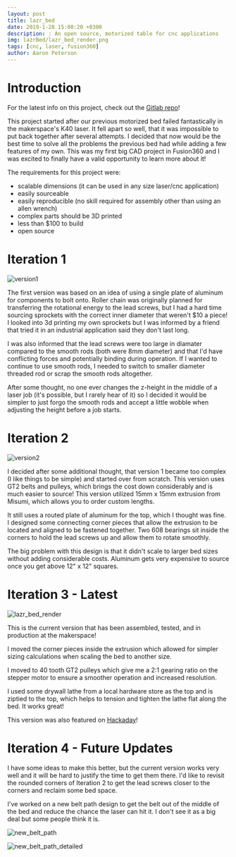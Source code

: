 ```yaml
---
layout: post
title: lazr_bed
date: 2019-1-28 15:00:20 +0300
description: : An open source, motorized table for cnc applications
img: lazrBed/lazr_bed_render.png
tags: [cnc, laser, fusion360]
author: Aaron Peterson
---
```

# Introduction

For the latest info on this project, check out the [Gitlab repo](https://gitlab.com/armoredblood/lazr_bed)!

This project started after our previous motorized bed failed fantastically in the makerspace's K40 laser. It fell apart so well, that it was impossible to put back together after several attempts. I decided that now would be the best time to solve all the problems the previous bed had while adding a few features of my own. This was my first big CAD project in Fusion360 and I was excited to finally have a valid opportunity to learn more about it!

The requirements for this project were:
* scalable dimensions (it can be used in any size laser/cnc application)
* easily sourceable
* easily reproducible (no skill required for assembly other than using an allen wrench)
* complex parts should be 3D printed
* less than $100 to build
* open source

# Iteration 1
![version1]({{site.baseurl}}/assets/img/lazr_bed/version1.png)

The first version was based on an idea of using a single plate of aluminum for components to bolt onto. Roller chain was originally planned for transferring the rotational energy to the lead screws, but I had a hard time sourcing sprockets with the correct inner diameter that weren't $10 a piece! I looked into 3d printing my own sprockets but I was informed by a friend that tried it in an industrial application said they don't last long. 

I was also informed that the lead screws were too large in diamater compared to the smooth rods (both were 8mm diameter) and that I'd have conflicting forces and potentially binding during operation. If I wanted to continue to use smooth rods, I needed to switch to smaller diameter threaded rod or scrap the smooth rods altogether.

After some thought, no one ever changes the z-height in the middle of a laser job (it's possible, but I rarely hear of it) so I decided it would be simpler to just forgo the smooth rods and accept a little wobble when adjusting the height before a job starts.

# Iteration 2
![version2]({{site.baseurl}}/assets/img/lazr_bed/version2.png)

I decided after some additional thought, that version 1 became too complex (I like things to be simple) and started over from scratch. This version uses GT2 belts and pulleys, which brings the cost down considerably and is much easier to source! This version utilized 15mm x 15mm extrusion from Misumi, which allows you to order custom lengths. 

It still uses a routed plate of aluminum for the top, which I thought was fine. I designed some connecting corner pieces that allow the extrusion to be located and aligned to be fastened together. Two 608 bearings sit inside the corners to hold the lead screws up and allow them to rotate smoothly.

The big problem with this design is that it didn't scale to larger bed sizes without adding considerable costs. Aluminum gets very expensive to source once you get above 12" x 12" squares.

# Iteration 3 - Latest
![lazr_bed_render]({{site.baseurl}}/assets/img/lazr_bed/lazr_bed_render.png)

This is the current version that has been assembled, tested, and in production at the makerspace!

I moved the corner pieces inside the extrusion which allowed for simpler sizing calculations when scaling the bed to another size.

I moved to 40 tooth GT2 pulleys which give me a 2:1 gearing ratio on the stepper motor to ensure a smoother operation and increased resolution.

I used some drywall lathe from a local hardware store as the top and is ziptied to the top, which helps to tension and tighten the lathe flat along the bed. It works great!

This version was also featured on [Hackaday](https://hackaday.com/2019/01/31/k40-gets-a-leg-up-with-open-source-z-table/)!

# Iteration 4 - Future Updates

I have some ideas to make this better, but the current version works very well and it will be hard to justify the time to get them there. I'd like to revisit the rounded corners of Iteration 2 to get the lead screws closer to the corners and reclaim some bed space.

I've worked on a new belt path design to get the belt out of the middle of the bed and reduce the chance the laser can hit it. I don't see it as a big deal but some people think it is.

![new_belt_path]({{site.baseurl}}/assets/img/lazr_bed/new_belt_path.png)

![new_belt_path_detailed]({{site.baseurl}}/assets/img/lazr_bed/new_belt_path_detailed.png)


